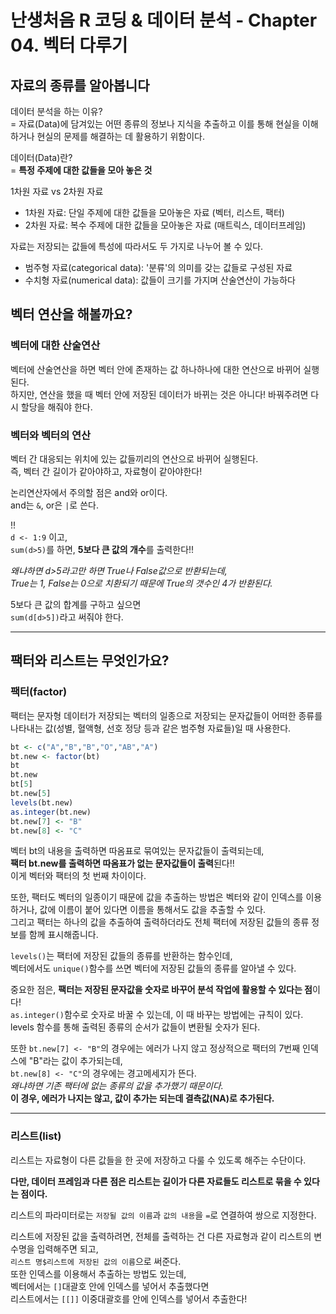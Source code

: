 # 난생처음 R 코딩 & 데이터 분석 - Chapter 04. 벡터 다루기


## 자료의 종류를 알아봅니다

데이터 분석을 하는 이유?  
= 자료(Data)에 담겨있는 어떤 종류의 정보나 지식을 추출하고 이를 통해 현실을 이해하거나 현실의 문제를 해결하는 데 활용하기 위함이다.

데이터(Data)란?  
= **특정 주제에 대한 값들을 모아 놓은 것**

1차원 자료 vs 2차원 자료  
- 1차원 자료: 단일 주제에 대한 값들을 모아놓은 자료 (벡터, 리스트, 팩터)
- 2차원 자료: 복수 주제에 대한 값들을 모아놓은 자료 (매트릭스, 데이터프레임)

자료는 저장되는 값들에 특성에 따라서도 두 가지로 나누어 볼 수 있다.  
- 범주형 자료(categorical data): '분류'의 의미를 갖는 값들로 구성된 자료
- 수치형 자료(numerical data): 값들이 크기를 가지며 산술연산이 가능하다

## 벡터 연산을 해볼까요?

### 벡터에 대한 산술연산 

벡터에 산술연산을 하면 벡터 안에 존재하는 값 하나하나에 대한 연산으로 바뀌어 실행된다.  
하지만, 연산을 했을 때 벡터 안에 저장된 데이터가 바뀌는 것은 아니다! 
바꿔주려면 다시 할당을 해줘야 한다.  

### 벡터와 벡터의 연산 

벡터 간 대응되는 위치에 있는 값들끼리의 연산으로 바뀌어 실행된다.  
즉, 벡터 간 길이가 같아야하고, 자료형이 같아야한다!  

논리연산자에서 주의할 점은 and와 or이다.  
and는 `&`, or은 `|`로 쓴다.  

!!   
`d <- 1:9` 이고,  
`sum(d>5)`를 하면, **5보다 큰 값의 개수**를 출력한다!!  

*왜냐하면 d>5라고만 하면 True나 False값으로 반환되는데,*  
*True는 1, False는 0으로 치환되기 때문에 True의 갯수인 4가 반환된다.* 

5보다 큰 값의 합계를 구하고 싶으면  
`sum(d[d>5])`라고 써줘야 한다.  

---

## 팩터와 리스트는 무엇인가요?  

### 팩터(factor)

팩터는 문자형 데이터가 저장되는 벡터의 일종으로 저장되는 문자값들이 어떠한 종류를 나타내는 값(성별, 혈액형, 선호 정당 등과 같은 범주형 자료들)일 때 사용한다.  

```r
bt <- c("A","B","B","O","AB","A")
bt.new <- factor(bt)
bt
bt.new
bt[5]
bt.new[5]
levels(bt.new)
as.integer(bt.new)
bt.new[7] <- "B"
bt.new[8] <- "C"
```

벡터 bt의 내용을 출력하면 따옴표로 묶여있는 문자값들이 출력되는데,  
**팩터 bt.new를 출력하면 따옴표가 없는 문자값들이 출력**된다!!  
이게 벡터와 팩터의 첫 번째 차이이다.  

또한, 팩터도 벡터의 일종이기 때문에 값을 추출하는 방법은 벡터와 같이 인덱스를 이용하거나, 값에 이름이 붙어 있다면 이름을 통해서도 값을 추출할 수 있다.  
그리고 팩터는 하나의 값을 추출하여 출력하더라도 전체 팩터에 저장된 값들의 종류 정보를 함께 표시해줍니다. 

`levels()`는 팩터에 저장된 값들의 종류를 반환하는 함수인데,  
벡터에서도 `unique()`함수를 쓰면 벡터에 저장된 값들의 종류를 알아낼 수 있다.  

중요한 점은, **팩터는 저장된 문자값을 숫자로 바꾸어 분석 작업에 활용할 수 있다는 점**이다!  
`as.integer()`함수로 숫자로 바꿀 수 있는데, 이 때 바꾸는 방법에는 규칙이 있다.  
levels 함수를 통해 출력된 종류의 순서가 값들이 변환될 숫자가 된다.  

또한 `bt.new[7] <- "B"`의 경우에는 에러가 나지 않고 정상적으로 팩터의 7번째 인덱스에 "B"라는 값이 추가되는데,  
`bt.new[8] <- "C"`의 경우에는 경고메세지가 뜬다.  
*왜냐하면 기존 팩터에 없는 종류의 값을 추가했기 때문이다.*  
**이 경우, 에러가 나지는 않고, 값이 추가는 되는데 결측값(NA)로 추가된다.** 

---

### 리스트(list)

리스트는 자료형이 다른 값들을 한 곳에 저장하고 다룰 수 있도록 해주는 수단이다.  

**다만, 데이터 프레임과 다른 점은 리스트는 길이가 다른 자료들도 리스트로 묶을 수 있다는 점이다.**

리스트의 파라미터로는 `저장될 값의 이름`과 `값의 내용`을 `=`로 연결하여 쌍으로 지정한다.  

리스트에 저장된 값을 출력하려면, 전체를 출력하는 건 다른 자료형과 같이 리스트의 변수명을 입력해주면 되고,  
`리스트 명$리스트에 저장된 값의 이름`으로 써준다.  
또한 인덱스를 이용해서 추출하는 방법도 있는데,  
벡터에서는 `[]`대괄호 안에 인덱스를 넣어서 추출했다면  
리스트에서는 `[[]]` 이중대괄호를 안에 인덱스를 넣어서 추출한다!  




